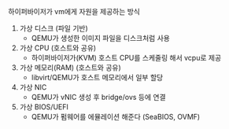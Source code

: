 하이퍼바이저가 vm에게 자원을 제공하는 방식
1. 가상 디스크 (파일 기반)
	- QEMU가 생성한 이미지 파일을 디스크처럼 사용
2. 가상 CPU (호스트와 공유)
	- 하이퍼바이저가(KVM) 호스트 CPU를 스케줄링 해서 vcpu로 제공
3. 가상 메모리(RAM) (호스트와 공유)
	-  libvirt/QEMU가 호스트 메모리에서 일부 할당
4. 가상 NIC
	- QEMU가 vNIC 생성 후 bridge/ovs 등에 연결
5. 가상 BIOS/UEFI
	- QEMU가 펌웨어를 에뮬레이션 해준다 (SeaBIOS, OVMF)